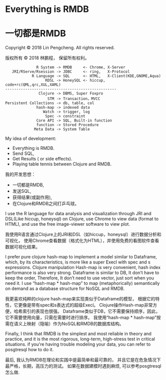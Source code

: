 # Everything is RMDB 
# 一切都是RMDB

Copyright © 2018 Lin Pengcheng. All rights reserved.

版权所有 © 2018 林鹏程， 保留所有权利。

```
              R System -> RMDB     <- Chrome, X-Server
   JRI/RServe/Rsession -> JDBC     <- ring,   X-Protocol
            R Language -> SQL      <- HTML,   X-Client(KDE,GNOME,Aqua)
                  RDSL -> HoneySQL <- hiccup, code+rc(QML,qrc,XUL,XAML)
--------------------------------------------------
               Clojure -> DBMS, Super Foxpro
                   STM -> Transaction，MVCC
Persistent Collections -> db, table, col
              hash-map -> indexed data
                 Watch -> trigger, log
                  Spec -> constraint
              Core API -> SQL, Built-in function
              function -> Stored Procedure
             Meta Data -> System Table
```

My idea of development: 

- Everything is RMDB. 
- Send SQL, 
- Get Results ( or side effects).
- Playing table tennis between Clojure and RMDB.

我的开发思想：

- 一切都是RMDB,
- 发送SQL,
- 获得结果(或副作用),
- 在Clojure和RMDB之间打乒乓球。

I use the R language for data analysis and visualization 
through JRI and DSL(Like hiccup, honeysql) on Clojure, 
use Chrome to view data (format to HTML), 
and use the free image-viewer software to view plot.

我使用R语言通过Clojure上的JRI和DSL（如hiccup，honeysql）进行数据分析和可视化，
使用Chrome查看数据（格式化为HTML），并使用免费的看图软件查看数据可视化结果。

I prefer pure clojure hash-map to implement a model similar to Dataframe, 
which, by its characteristics, is more like a super Execl with spec and s expressions.
Clojure manipulation Hash-map is very convenient, hash index performance is also very strong.
Dataframe is similar to DB, It don’t have to keep the order, Therefore, 
It don’t need to use vector, just sort when you need it.
I use “hash-map * hash-map” to map (metaphorically) semantically 
on demand as a database structure for NoSQL and RMDB.

我更喜欢纯粹的clojure hash-map来实现类似于Dataframe的模型，
根据它的特性，它更像是带有spec和s表达式的超级Execl。
Clojure操作Hash-map非常方便，哈希索引的表现也很强。
Dataframe类似于DB，它不需要保持顺序，因此，它不需要使用向量，只需在需要时进行排序。
我使用“hash-map * hash-map”按需在语义上映射（隐喻）作为NoSQL和RMDB的数据库结构。

Finally, I think that RMDB is the simplest and most reliable in theory and practice, 
and it is the most rigorous, long-term, high-stress test in critical situations. 
if you're having trouble modeling your data, you can refer to posgtresql how to do it.

最后, 我认为RMDB在理论和实践中是最简单和最可靠的，
并且它是在危急情况下最严格，长期，高压力的测试。
如果在数据建模时遇到麻烦, 可以参考posgtresql怎么做.

